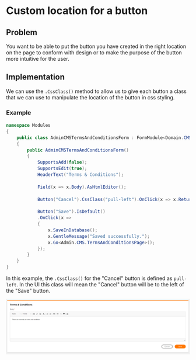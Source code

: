 # Custom location for a button

## Problem

You want to be able to put the button you have created in the right location on the page to conform with design or to make the purpose of the button more intuitive for the user.

## Implementation

We can use the `.CssClass()` method to allow us to give each button a class that we can use to manipulate the location of the button in css styling.

### Example

```csharp
namespace Modules
{
    public class AdminCMSTermsAndConditionsForm : FormModule<Domain.CMSTermsAndConditions>
    {
        public AdminCMSTermsAndConditionsForm()
        {
            SupportsAdd(false);
            SupportsEdit(true);
            HeaderText("Terms & Conditions");

            Field(x => x.Body).AsHtmlEditor();

            Button("Cancel").CssClass("pull-left").OnClick(x => x.ReturnToPreviousPage());

            Button("Save").IsDefault()
            .OnClick(x =>
            {
                x.SaveInDatabase();
                x.GentleMessage("Saved successfully.");
                x.Go<Admin.CMS.TermsAndConditionsPage>();
            });
        }
    }
}
```

In this example, the `.CssClass()` for the "Cancel" button is defined as `pull-left`. In the UI this class will mean the "Cancel" button will be to the left of the "Save" button.

![terms and conditions](images/termsAndConditions.PNG)